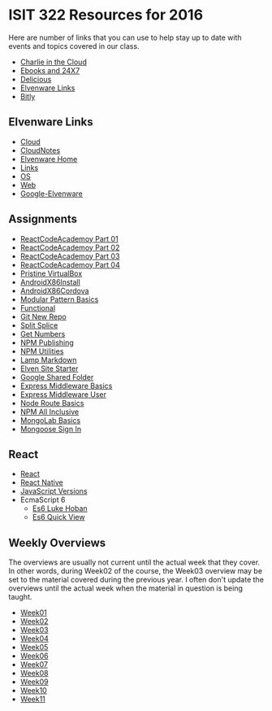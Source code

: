 # ISIT 322 Resources for 2016

Here are number of links that you can use to help stay up to date
with events and topics covered in our class.

- [Charlie in the Cloud](http://bit.ly/V5g8wF)
- [Ebooks and 24X7](http://library.books24x7.com.ezproxy.bellevuecollege.edu/bookshelf.asp)
- [Delicious](https://delicious.com/charliecalvert)
- [Elvenware Links](http://elvenware.com/charlie/links.html)
- [Bitly](http://bitly.com/u/charliecalvert)

## Elvenware Links

- [Cloud](http://www.elvenware.com/charlie/development/cloud/index.shtml)
- [CloudNotes](http://www.elvenware.com/charlie/books/CloudNotes/CloudNotes.html)
- [Elvenware Home](http://www.elvenware.com/charlie/index.html)
- [Links](http://www.elvenware.com/charlie/links.html)
- [OS](http://www.elvenware.com/charlie/os/index.html)
- [Web](http://www.elvenware.com/charlie/development/web/index.html)
- [Google-Elvenware](https://sites.google.com/site/elvenware/)

## Assignments

- [ReactCodeAcademoy Part 01][car01]
- [ReactCodeAcademoy Part 02][car02]
- [ReactCodeAcademoy Part 03][car03]
- [ReactCodeAcademoy Part 04][car04]
- [Pristine VirtualBox](http://www.ccalvert.net/books/CloudNotes/Assignments/PristineVirtualBox.html)
- [AndroidX86Install](http://www.ccalvert.net/books/CloudNotes/Assignments/AndroidX86Install.html)
- [AndroidX86Cordova](http://www.ccalvert.net/books/CloudNotes/Assignments/AndroidX86Cordova.html)
- [Modular Pattern Basics](http://www.ccalvert.net/books/CloudNotes/Assignments/ModularPatternBasics.html)
- [Functional](http://www.ccalvert.net/books/CloudNotes/Assignments/Functional.html)
- [Git New Repo](http://www.ccalvert.net/books/CloudNotes/Assignments/GitNewRepo.html)
- [Split Splice](https://github.com/charliecalvert/elven-assignments/tree/master/Week02-SplitSlice)
- [Get Numbers](https://github.com/charliecalvert/elven-assignments/tree/master/Week02-GetNumbers)
- [NPM Publishing](http://www.ccalvert.net/books/CloudNotes/Assignments/NpmPublishing.html)
- [NPM Utilities](http://www.ccalvert.net/books/CloudNotes/Assignments/NpmUtilities.html)
- [Lamp Markdown](http://www.ccalvert.net/books/CloudNotes/Assignments/LampMarkdown.html)
- [Elven Site Starter](http://www.ccalvert.net/books/CloudNotes/Assignments/ElvenSiteStarter.html)
- [Google Shared Folder](http://www.ccalvert.net/books/CloudNotes/Assignments/GoogleSharedFolder.html)
- [Express Middleware Basics](http://www.ccalvert.net/books/CloudNotes/Assignments/ExpressMiddlewareBasics.html)
- [Express Middleware User](http://www.ccalvert.net/books/CloudNotes/Assignments/ExpressMiddlewareUser.html)
- [Node Route Basics](http://www.ccalvert.net/books/CloudNotes/Assignments/NodeRouteBasics.html)
- [NPM All Inclusive](http://www.ccalvert.net/books/CloudNotes/Assignments/NpmAllInclusive.html)
- [MongoLab Basics](http://www.ccalvert.net/books/CloudNotes/Assignments/MongoLabBasics.html)
- [Mongoose Sign In](http://www.ccalvert.net/books/CloudNotes/Assignments/MongooseSignIn.html)

[car01]: http://www.ccalvert.net/books/CloudNotes/Assignments/CodeAcademy/CodeAcademyReact01.html
[car02]: http://www.ccalvert.net/books/CloudNotes/Assignments/CodeAcademy/CodeAcademyReact02.html
[car03]: http://www.ccalvert.net/books/CloudNotes/Assignments/CodeAcademy/CodeAcademyReact03.html
[car04]: http://www.ccalvert.net/books/CloudNotes/Assignments/CodeAcademy/CodeAcademyReact04.html

## React

- [React][react]
- [React Native][react-native]
- [JavaScript Versions][js-ver]
- EcmaScript 6
  - [Es6 Luke Hoban][es6-luke]
  - [Es6 Quick View][es6-over]

[js-ver]: https://benmccormick.org/2015/09/14/es5-es6-es2016-es-next-whats-going-on-with-javascript-versioning/
[es6-over]: http://es6-features.org/#ClassInheritance
[es6-luke]: https://github.com/lukehoban/es6features
[react]: https://facebook.github.io/react/
[react-native]: https://facebook.github.io/react-native/

## Weekly Overviews

The overviews are usually not current until the actual week that they cover. In other words, during Week02 of the course, the Week03 overview may be set to the material covered during the previous year. I often don't update the overviews until the actual week when the material in question is being taught.

- [Week01](http://www.ccalvert.net/books/CloudNotes/Isit322/Isit322-Week01-2017.html)
- [Week02](http://www.ccalvert.net/books/CloudNotes/Isit322/Isit322-Week02-2017.html)
- [Week03](http://www.ccalvert.net/books/CloudNotes/Isit322/Isit322-Week03-2017.html)
- [Week04](http://www.ccalvert.net/books/CloudNotes/Isit322/Isit322-Week04-2017.html)
- [Week05](http://www.ccalvert.net/books/CloudNotes/Isit322/Isit322-Week05-2017.html)
- [Week06](http://www.ccalvert.net/books/CloudNotes/Isit322/Isit322-Week06-2017.html)
- [Week07](http://www.ccalvert.net/books/CloudNotes/Isit322/Isit322-Week07-2017.html)
- [Week08](http://www.ccalvert.net/books/CloudNotes/Isit322/Isit322-Week08-2017.html)
- [Week09](http://www.ccalvert.net/books/CloudNotes/Isit322/Isit322-Week09-2017.html)
- [Week10](http://www.ccalvert.net/books/CloudNotes/Isit322/Isit322-Week10-2017.html)
- [Week11](http://www.ccalvert.net/books/CloudNotes/Isit322/Isit322-Week11-2017.html)
